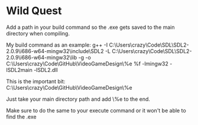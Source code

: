 # Wild Quest
Add a path in your build command so the .exe gets saved to the main directory when compiling.

My build command as an example:
g++ 
-I C:\Users\crazy\Code\SDL\SDL2-2.0.9\i686-w64-mingw32\include\SDL2 
-L C:\Users\crazy\Code\SDL\SDL2-2.0.9\i686-w64-mingw32\lib 
-g 
-o 
C:\Users\crazy\Code\GitHub\VideoGameDesign\\%e 
%f 
-lmingw32 
-lSDL2main 
-lSDL2.dll

This is the important bit:
C:\Users\crazy\Code\GitHub\VideoGameDesign\\%e

Just take your main directory path and add \\%e to the end.

Make sure to do the same to your execute command or it won't be able to find the .exe
